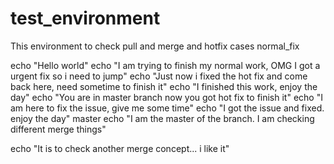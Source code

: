 # test_environment
This environment to check pull and merge and hotfix cases
normal_fix

echo "Hello world"
echo "I am trying to finish my normal work, OMG I got a urgent fix so i need to jump"
echo "Just now i fixed the hot fix and come back here, need sometime to finish it"
echo "I finished this work, enjoy the day"
echo "You are in master branch now you got hot fix to finish it"
echo "I am here to fix the issue, give me some time"
echo "I got the issue and fixed. enjoy the day"
master
echo "I am the master of the branch. I am checking different merge things"

echo "It is to check another merge concept... i like it"

